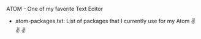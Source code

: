 ATOM - One of my favorite Text Editor

- atom-packages.txt: List of packages that I currently use for my Atom :v: :v: :v:
